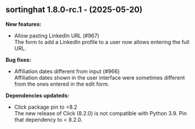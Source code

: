 ## sortinghat 1.8.0-rc.1 - (2025-05-20)

**New features:**

 * Allow pasting LinkedIn URL (#967)\
   The form to add a LinkedIn profile to a user now allows entering the
   full URL.

**Bug fixes:**

 * Affiliation dates different from input (#966)\
   Affiliation dates shown in the user interface were sometimes different
   from the ones entered in the edit form.

**Dependencies updateds:**

 * Click package pin to <8.2\
   The new release of Click (8.2.0) is not compatible with Python 3.9.
   Pin that dependency to < 8.2.0.

